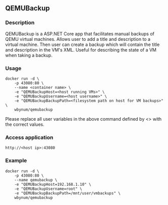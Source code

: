 ## QEMUBackup

### Description

QEMUBackup is a ASP.NET Core app that facilitates manual backups of QEMU virtual machines. Allows user to add a title and description to a virtual machine. Then user can create a backup which will contain the title and description in the VM's XML. Useful for describing the state of a VM when taking a backup.

### Usage

```
docker run -d \
    -p 43080:80 \
    --name <container name> \
    -e "QEMUBackupHost=<host running VMs>" \
    -e "QEMUBackupUsername=<host username>" \
    -e "QEMUBackupBackupPath=<filesystem path on host for VM backups>" \
    wbynum/qemubackup
```

Please replace all user variables in the above command defined by <> with the correct values.

### Access application

```
http://<host ip>:43080
```

### Example

```
docker run -d \
    -p 43080:80 \
    --name qemubackup \
    -e "QEMUBackupHost=192.168.1.10" \
    -e "QEMUBackupUsername=root" \
    -e "QEMUBackupBackupPath=/mnt/user/vmbackups" \
    wbynum/qemubackup
```
